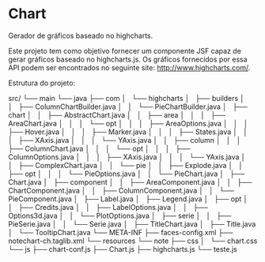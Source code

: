Chart
=====

Gerador de gráficos baseado no highcharts.

Este projeto tem como objetivo fornecer um componente JSF capaz de gerar gráficos baseado no highcharts.js.
Os gráficos fornecidos por essa API podem ser encontrados no seguinte site: http://www.highcharts.com/.

Estrutura do projeto:

src/
└── main
    └── java
        ├── com
        │   └── highcharts
        │       ├── builders
        │       │   ├── ColumnChartBuilder.java
        │       │   └── PieChartBuilder.java
        │       ├── chart
        │       │   ├── AbstractChart.java
        │       │   ├── area
        │       │   │   ├── AreaChart.java
        │       │   │   └── opt
        │       │   │       ├── AreaOptions.java
        │       │   │       ├── Hover.java
        │       │   │       ├── Marker.java
        │       │   │       ├── States.java
        │       │   │       ├── XAxis.java
        │       │   │       └── YAxis.java
        │       │   ├── column
        │       │   │   ├── ColumnChart.java
        │       │   │   └── opt
        │       │   │       ├── ColumnOptions.java
        │       │   │       ├── XAxis.java
        │       │   │       └── YAxis.java
        │       │   ├── ComplexChart.java
        │       │   └── pie
        │       │       ├── Explode.java
        │       │       ├── opt
        │       │       │   └── PieOptions.java
        │       │       └── PieChart.java
        │       ├── Chart.java
        │       ├── component
        │       │   ├── AreaComponent.java
        │       │   ├── ChartComponent.java
        │       │   ├── ColumnComponent.java
        │       │   └── PieComponent.java
        │       ├── Label.java
        │       ├── Legend.java
        │       ├── opt
        │       │   ├── Credits.java
        │       │   ├── LabelOptions.java
        │       │   ├── Options3d.java
        │       │   └── PlotOptions.java
        │       ├── serie
        │       │   ├── PieSerie.java
        │       │   └── Serie.java
        │       ├── TitleChart.java
        │       ├── Title.java
        │       └── TooltipChart.java
        └── META-INF
            ├── faces-config.xml
            ├── notechart-ch.taglib.xml
            └── resources
                └── note
                    ├── css
                    │   └── chart.css
                    └── js
                        ├── chart-conf.js
                        ├── Chart.js
                        ├── highcharts.js
                        └── teste.js


